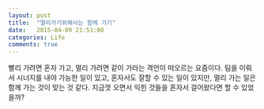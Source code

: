 ```yaml
---
layout: post
title:  "멀리가기위해서는 함께 가기"
date:   2015-04-09 21:51:00
categories: Life
comments: true
---
```


빨리 가려면 혼자 가고, 멀리 가려면 같이 가라는 격언이 떠오르는 요즘이다. 
팀을 이뤄서 시너지를 내야 가능한 일이 있고, 혼자서도 잘할 수 있는 일이 있지만,
멀리 가는 일은 함께 가는 것이 맞는 것 같다. 
지금껏 오면서 익힌 것들을 혼자서 걸어왔다면 할 수 있었을까?

